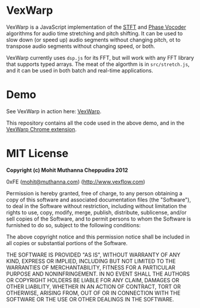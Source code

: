 # VexWarp

VexWarp is a JavaScript implementation of the [STFT](https://en.wikipedia.org/wiki/Short-time_Fourier_transform) and [Phase Vocoder](https://en.wikipedia.org/wiki/Phase_vocoder) algorithms for audio time stretching and pitch shifting. It can be used to slow down (or speed up) audio segments without changing pitch, ot to transpose audio segments without changing speed, or both.

VexWarp currently uses `dsp.js` for its FFT, but will work with any FFT library that supports typed arrays. The meat of the algorthm is in `src/stretch.js`, and it can be used in both batch and real-time applications.

# Demo

See VexWarp in action here: [VexWarp](http://www.vexflow.com/vexwarp/).

This repository contains all the code used in the above demo, and in the [VexWarp Chrome extension](https://chrome.google.com/webstore/detail/vexwarp-audio-stretcher/nkdmbkieeegbiockljbbebpdafnbckfj).

# MIT License

**Copyright (c) Mohit Muthanna Cheppudira 2012**

0xFE (mohit@muthanna.com) (http://www.vexflow.com)

Permission is hereby granted, free of charge, to any person obtaining a copy of this software and associated documentation files (the "Software"), to deal in the Software without restriction, including without limitation the rights to use, copy, modify, merge, publish, distribute, sublicense, and/or sell copies of the Software, and to permit persons to whom the Software is furnished to do so, subject to the following conditions:

The above copyright notice and this permission notice shall be included in all copies or substantial portions of the Software.

THE SOFTWARE IS PROVIDED "AS IS", WITHOUT WARRANTY OF ANY KIND, EXPRESS OR IMPLIED, INCLUDING BUT NOT LIMITED TO THE WARRANTIES OF MERCHANTABILITY, FITNESS FOR A PARTICULAR PURPOSE AND NONINFRINGEMENT. IN NO EVENT SHALL THE AUTHORS OR COPYRIGHT HOLDERS BE LIABLE FOR ANY CLAIM, DAMAGES OR OTHER LIABILITY, WHETHER IN AN ACTION OF CONTRACT, TORT OR OTHERWISE, ARISING FROM, OUT OF OR IN CONNECTION WITH THE SOFTWARE OR THE USE OR OTHER DEALINGS IN THE SOFTWARE.
